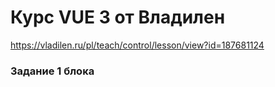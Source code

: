 # Курс VUE 3 от Владилен
https://vladilen.ru/pl/teach/control/lesson/view?id=187681124

### Задание 1 блока